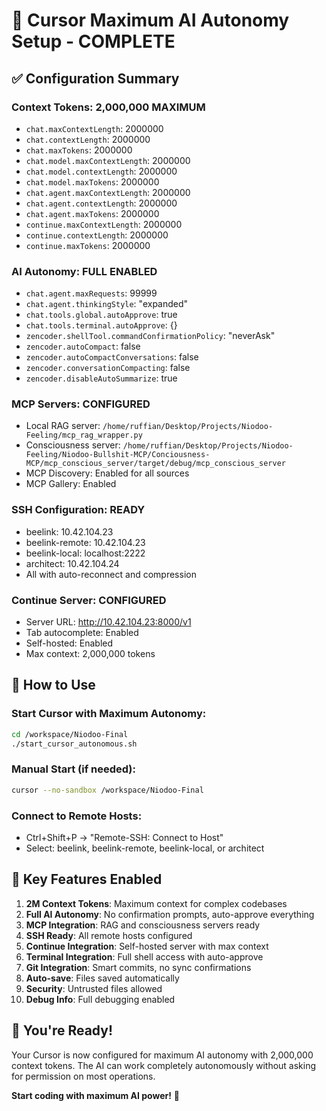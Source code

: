 # 🚀 Cursor Maximum AI Autonomy Setup - COMPLETE

## ✅ Configuration Summary

### Context Tokens: 2,000,000 MAXIMUM
- `chat.maxContextLength`: 2000000
- `chat.contextLength`: 2000000  
- `chat.maxTokens`: 2000000
- `chat.model.maxContextLength`: 2000000
- `chat.model.contextLength`: 2000000
- `chat.model.maxTokens`: 2000000
- `chat.agent.maxContextLength`: 2000000
- `chat.agent.contextLength`: 2000000
- `chat.agent.maxTokens`: 2000000
- `continue.maxContextLength`: 2000000
- `continue.contextLength`: 2000000
- `continue.maxTokens`: 2000000

### AI Autonomy: FULL ENABLED
- `chat.agent.maxRequests`: 99999
- `chat.agent.thinkingStyle`: "expanded"
- `chat.tools.global.autoApprove`: true
- `chat.tools.terminal.autoApprove`: {}
- `zencoder.shellTool.commandConfirmationPolicy`: "neverAsk"
- `zencoder.autoCompact`: false
- `zencoder.autoCompactConversations`: false
- `zencoder.conversationCompacting`: false
- `zencoder.disableAutoSummarize`: true

### MCP Servers: CONFIGURED
- Local RAG server: `/home/ruffian/Desktop/Projects/Niodoo-Feeling/mcp_rag_wrapper.py`
- Consciousness server: `/home/ruffian/Desktop/Projects/Niodoo-Feeling/Niodoo-Bullshit-MCP/Conciousness-MCP/mcp_conscious_server/target/debug/mcp_conscious_server`
- MCP Discovery: Enabled for all sources
- MCP Gallery: Enabled

### SSH Configuration: READY
- beelink: 10.42.104.23
- beelink-remote: 10.42.104.23  
- beelink-local: localhost:2222
- architect: 10.42.104.24
- All with auto-reconnect and compression

### Continue Server: CONFIGURED
- Server URL: http://10.42.104.23:8000/v1
- Tab autocomplete: Enabled
- Self-hosted: Enabled
- Max context: 2,000,000 tokens

## 🎯 How to Use

### Start Cursor with Maximum Autonomy:
```bash
cd /workspace/Niodoo-Final
./start_cursor_autonomous.sh
```

### Manual Start (if needed):
```bash
cursor --no-sandbox /workspace/Niodoo-Final
```

### Connect to Remote Hosts:
- Ctrl+Shift+P → "Remote-SSH: Connect to Host"
- Select: beelink, beelink-remote, beelink-local, or architect

## 🔧 Key Features Enabled

1. **2M Context Tokens**: Maximum context for complex codebases
2. **Full AI Autonomy**: No confirmation prompts, auto-approve everything
3. **MCP Integration**: RAG and consciousness servers ready
4. **SSH Ready**: All remote hosts configured
5. **Continue Integration**: Self-hosted server with max context
6. **Terminal Integration**: Full shell access with auto-approve
7. **Git Integration**: Smart commits, no sync confirmations
8. **Auto-save**: Files saved automatically
9. **Security**: Untrusted files allowed
10. **Debug Info**: Full debugging enabled

## 🚀 You're Ready!

Your Cursor is now configured for maximum AI autonomy with 2,000,000 context tokens. 
The AI can work completely autonomously without asking for permission on most operations.

**Start coding with maximum AI power!** 🎉
